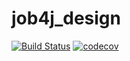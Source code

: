 # job4j_design

[![Build Status](https://travis-ci.org/astolbin/job4j_design.svg?branch=master)](https://travis-ci.org/astolbin/job4j_design)
[![codecov](https://codecov.io/gh/astolbin/job4j_design/branch/master/graph/badge.svg)](https://codecov.io/gh/astolbin/job4j_design)